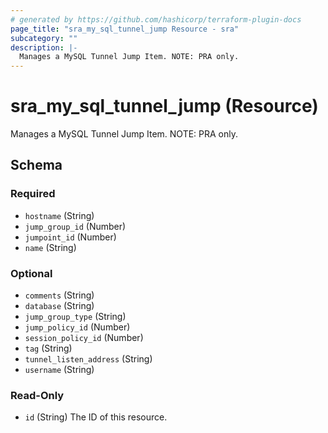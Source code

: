 ```yaml
---
# generated by https://github.com/hashicorp/terraform-plugin-docs
page_title: "sra_my_sql_tunnel_jump Resource - sra"
subcategory: ""
description: |-
  Manages a MySQL Tunnel Jump Item. NOTE: PRA only.
---
```


# sra_my_sql_tunnel_jump (Resource)

Manages a MySQL Tunnel Jump Item. NOTE: PRA only.



<!-- schema generated by tfplugindocs -->
## Schema

### Required

- `hostname` (String)
- `jump_group_id` (Number)
- `jumpoint_id` (Number)
- `name` (String)

### Optional

- `comments` (String)
- `database` (String)
- `jump_group_type` (String)
- `jump_policy_id` (Number)
- `session_policy_id` (Number)
- `tag` (String)
- `tunnel_listen_address` (String)
- `username` (String)

### Read-Only

- `id` (String) The ID of this resource.
